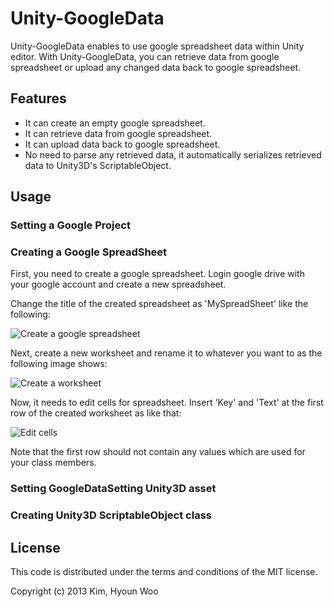 Unity-GoogleData
================

Unity-GoogleData enables to use google spreadsheet data within Unity editor. With Unity-GoogleData, you can retrieve data from google spreadsheet or upload any changed data back to google spreadsheet. 


Features
--------
* It can create an empty google spreadsheet.
* It can retrieve data from google spreadsheet.
* It can upload data back to google spreadsheet.
* No need to parse any retrieved data, it automatically serializes retrieved data to Unity3D's ScriptableObject.


Usage
-----


### Setting a Google Project

### Creating a Google SpreadSheet

First, you need to create a google spreadsheet. Login google drive with your google account and create a new spreadsheet.


Change the title of the created spreadsheet as 'MySpreadSheet' like the following:

![Create a google spreadsheet](... "Google Spreadsheet")

Next, create a new worksheet and rename it to whatever you want to as the following image shows:

![Create a worksheet](... "Google Worksheet")

Now, it needs to edit cells for spreadsheet. Insert 'Key' and 'Text' at the first row of the created worksheet as like that:

![Edit cells](... "Edit cells")

Note that the first row should not contain any values which are used for your class members.

### Setting GoogleDataSetting Unity3D asset

### Creating Unity3D ScriptableObject class



License
-------

This code is distributed under the terms and conditions of the MIT license.

Copyright (c) 2013 Kim, Hyoun Woo